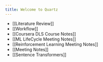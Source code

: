 ```yaml
---
title: Welcome to Quartz
---
```




 - [[Literature Review]]
 - [[Workflow]]
 - [[Coursera DLS Course Notes]]
 - [[ML LifeCycle Meeting Notes]]
 - [[Reinforcement Learning Meeting Notes]]
 - [[Meeting Notes]]
 - [[Sentence Transformers]]
